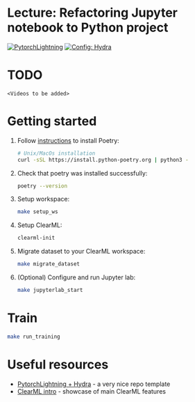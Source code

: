 # Lecture: Refactoring Jupyter notebook to Python project

<a href="https://www.pytorchlightning.ai/index.html"><img alt="PytorchLightning" src="https://img.shields.io/badge/PytorchLightning-7930e3?logo=lightning&style=flat"></a>
<a href="https://clear.ml/docs/latest/"><img alt="Config: Hydra" src="https://img.shields.io/badge/MLOps-Clear%7CML-%2309173c"></a>

# TODO

`<Videos to be added>`

# Getting started

1. Follow [instructions](https://github.com/python-poetry/install.python-poetry.org)
   to install Poetry:
   ```bash
   # Unix/MacOs installation
   curl -sSL https://install.python-poetry.org | python3 -
   ```
1. Check that poetry was installed successfully:
   ```bash
   poetry --version
   ```
1. Setup workspace:
   ```bash
   make setup_ws
   ```
1. Setup ClearML:
   ```bash
   clearml-init
   ```
1. Migrate dataset to your ClearML workspace:
   ```bash
   make migrate_dataset
   ```
1. (Optional) Configure and run Jupyter lab:
   ```bash
   make jupyterlab_start
   ```

# Train

```bash
make run_training
```

# Useful resources

- [PytorchLightning + Hydra](https://github.com/ashleve/lightning-hydra-template) - a very nice repo template
- [ClearML intro](https://www.youtube.com/playlist?list=PLMdIlCuMqSTnoC45ME5_JnsJX0zWqDdlO) - showcase of main ClearML features
